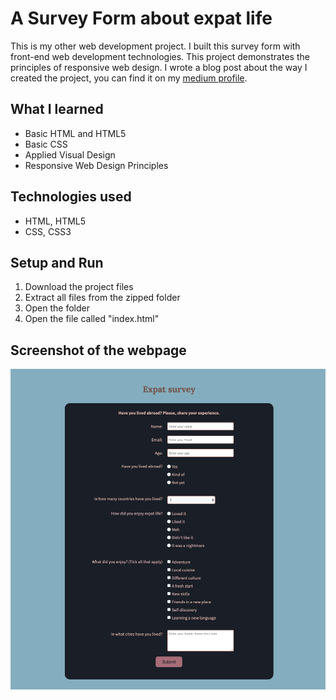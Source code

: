 # A Survey Form about expat life
This is my other web development project. I built this survey form with front-end web development technologies. This project demonstrates the principles of responsive web design. I wrote a blog post about the way I created the project, you can find it on my [medium profile](https://medium.com/@marko.libor/expat-survey-9e1fa22189b6).

## What I learned
* Basic HTML and HTML5
* Basic CSS
* Applied Visual Design
* Responsive Web Design Principles

## Technologies used
* HTML, HTML5
* CSS, CSS3

## Setup and Run
1. Download the project files
2. Extract all files from the zipped folder
3. Open the folder
4. Open the file called "index.html"

## Screenshot of the webpage
![Screenshot of the webpage](./screenshot.png)
